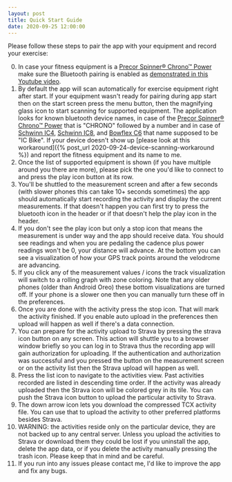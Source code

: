 ```yaml
---
layout: post
title: Quick Start Guide
date: 2020-09-25 12:00:00
---
```

Please follow these steps to pair the app with your equipment and record your exercise:

0. In case your fitness equipment is a [Precor Spinner® Chrono™ Power](https://spinning.com/spinner-chrono-power/) make sure the Bluetooth pairing is enabled as [demonstrated in this Youtube video](https://www.youtube.com/watch?v=8w1IcI5twGY).
1. By default the app will scan automatically for exercise equipment right after start. If your equipment wasn't ready for pairing during app start then on the start screen press the menu button, then the magnifying glass icon to start scanning for supported equipment. The application looks for known bluetooth device names, in case of the [Precor Spinner® Chrono™ Power](https://spinning.com/spinner-chrono-power/) that is "CHRONO" followed by a number and in case of [Schwinn IC4](https://www.schwinnfitness.com/ic4/100873.html), [Schwinn IC8](https://global.schwinnfitness.com/en/ic8/100893.html), and [Bowflex C6](https://www.bowflex.com/bikes/c6/100894.html) that name supposed to be "IC Bike". If your device doesn't show up [please look at this workaround]({% post_url 2020-09-24-device-scanning-workaround %}) and report the fitness equipment and its name to me.
1. Once the list of supported equipment is shown (if you have multiple around you there are more), please pick the one you'd like to connect to and press the play icon button at its row.
1. You'll be shuttled to the measurement screen and after a few seconds (with slower phones this can take 10+ seconds sometimes) the app should automatically start recording the activity and display the current measurements. If that doesn't happen you can first try to press the bluetooth icon in the header or if that doesn't help the play icon in the header.
1. If you don't see the play icon but only a stop icon that means the measurement is under way and the app should receive data. You should see readings and when you are pedaling the cadence plus power readings won't be 0, your distance will advance. At the bottom you can see a visualization of how your GPS track points around the velodrome are advancing.
1. If you click any of the measurement values / icons the track visualization will switch to a rolling graph with zone coloring. Note that any older phones (older than Android Oreo) these bottom visualizations are turned off. If your phone is a slower one then you can manually turn these off in the preferences.
1. Once you are done with the activity press the stop icon. That will mark the activity finished. If you enable auto upload in the preferences then upload will happen as well if there's a data connection.
1. You can prepare for the activity upload to Strava by pressing the strava icon button on any screen. This action will shuttle you to a browser window briefly so you can log in to Strava thus the recording app will gain authorization for uploading. If the authentication and authorization was successful and you pressed the button on the measurement screen or on the activity list then the Strava upload will happen as well.
1. Press the list icon to navigate to the activities view. Past activities recorded are listed in descending time order. If the activity was already uploaded then the Strava icon will be colored grey in its tile. You can push the Strava icon button to upload the particular activity to Strava.
1. The down arrow icon lets you download the compressed TCX activity file. You can use that to upload the activity to other preferred platforms besides Strava.
1. WARNING: the activities reside only on the particular device, they are not backed up to any central server. Unless you upload the activities to Strava or download them they could be lost if you uninstall the app, delete the app data, or if you delete the activity manually pressing the trash icon. Please keep that in mind and be careful.
1. If you run into any issues please contact me, I'd like to improve the app and fix any bugs.
